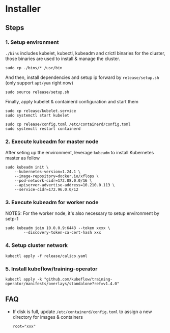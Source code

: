 # Installer

## Steps

### 1. Setup environment

`./bins` includes kubelet, kubectl, kubeadm and crictl binaries for the cluster, those binaries are used to install & manage
the cluster.

```
sudo cp ./bins/* /usr/bin
```

And then, install dependencies and setup ip forward by `release/setup.sh` (only support `apt/yum` right now)

```
sudo source release/setup.sh
```

Finally, apply kubelet & containerd configuration and start them

```
sudo cp release/kubelet.service
sudo systemctl start kubelet

sudo cp release/config.toml /etc/containerd/config.toml
sudo systemctl restart containerd
```

### 2. Execute kubeadm for master node

After seting up the environment, leverage `kubeadm` to install Kubernetes master as follow

```
sudo kubeadm init \
    --kubernetes-version=1.24.1 \
    --image-repository=docker.io/xflops \
    --pod-network-cidr=172.88.0.0/16 \
    --apiserver-advertise-address=10.210.0.113 \
    --service-cidr=172.96.0.0/12
```

### 3. Execute kubeadm for worker node

NOTES: For the worker node, it's also necessary to setup environment by setp-1

```
sudo kubeadm join 10.0.0.9:6443 --token xxxx \
        --discovery-token-ca-cert-hash xxx
```

### 4. Setup cluster network

```
kubectl apply -f release/calico.yaml
```

### 5. Install kubeflow/training-operator

```
kubectl apply -k "github.com/kubeflow/training-operator/manifests/overlays/standalone?ref=v1.4.0"
```

## FAQ

* If disk is full, update `/etc/containerd/config.toml` to assign a new directory for images & containers

    ```
    root="xxx"
    ```

